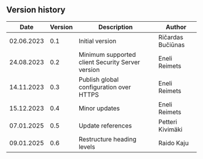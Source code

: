 ## Version history 

| Date       | Version | Description                                      | Author            |
|------------|---------|--------------------------------------------------|-------------------|
| 02.06.2023 | 0.1     | Initial version                                  | Ričardas Bučiūnas |
| 24.08.2023 | 0.2     | Minimum supported client Security Server version | Eneli Reimets     |
| 14.11.2023 | 0.3     | Publish global configuration over HTTPS          | Eneli Reimets     |
| 15.12.2023 | 0.4     | Minor updates                                    | Eneli Reimets     |
| 07.01.2025 | 0.5     | Update references                                | Petteri Kivimäki  |
| 09.01.2025 | 0.6     | Restructure heading levels                       | Raido Kaju        |